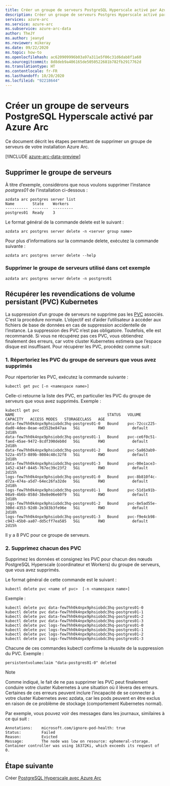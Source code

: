 ```yaml
---
title: Créer un groupe de serveurs PostgreSQL Hyperscale activé par Azure Arc
description: Créer un groupe de serveurs Postgres Hyperscale activé par Azure Arc
services: azure-arc
ms.service: azure-arc
ms.subservice: azure-arc-data
author: TheJY
ms.author: jeanyd
ms.reviewer: mikeray
ms.date: 09/22/2020
ms.topic: how-to
ms.openlocfilehash: ac620909996b03a97a311e5f06c31d6dab8f1a60
ms.sourcegitcommit: 8d8deb9a406165de5050522681b782fb2917762d
ms.translationtype: HT
ms.contentlocale: fr-FR
ms.lasthandoff: 10/20/2020
ms.locfileid: "92218644"
---
```

# <a name="delete-an-azure-arc-enabled-postgresql-hyperscale-server-group"></a>Créer un groupe de serveurs PostgreSQL Hyperscale activé par Azure Arc

Ce document décrit les étapes permettant de supprimer un groupe de serveurs de votre installation Azure Arc.

[!INCLUDE [azure-arc-data-preview](../../../includes/azure-arc-data-preview.md)]

## <a name="delete-the-server-group"></a>Supprimer le groupe de serveurs

À titre d’exemple, considérons que nous voulons supprimer l’instance _postgres01_ de l’installation ci-dessous :

```console
azdata arc postgres server list
Name        State    Workers
----------  -------  ---------
postgres01  Ready    3
```

Le format général de la commande delete est le suivant :
```console
azdata arc postgres server delete -n <server group name>
```
Pour plus d’informations sur la commande delete, exécutez la commande suivante :
```console
azdata arc postgres server delete --help
```

### <a name="delete-the-server-group-used-in-this-example"></a>Supprimer le groupe de serveurs utilisé dans cet exemple

```console
azdata arc postgres server delete -n postgres01
```

## <a name="reclaim-the-kubernetes-persistent-volume-claims-pvcs"></a>Récupérer les revendications de volume persistant (PVC) Kubernetes

La suppression d’un groupe de serveurs ne supprime pas les [PVC](https://kubernetes.io/docs/concepts/storage/persistent-volumes/) associés. C'est la procédure normale. L’objectif est d’aider l’utilisateur à accéder aux fichiers de base de données en cas de suppression accidentelle de l’instance. La suppression des PVC n’est pas obligatoire. Toutefois, elle est recommandé. Si vous ne récupérez pas ces PVC, vous obtiendrez finalement des erreurs, car votre cluster Kubernetes estimera que l’espace disque est insuffisant. Pour récupérer les PVC, procédez comme suit :

### <a name="1-list-the-pvcs-for-the-server-group-you-deleted"></a>1. Répertoriez les PVC du groupe de serveurs que vous avez supprimés

Pour répertorier les PVC, exécutez la commande suivante :

```console
kubectl get pvc [-n <namespace name>]
```

Celle-ci retourne la liste des PVC, en particulier les PVC du groupe de serveurs que vous avez supprimés. Exemple :

```output
kubectl get pvc
NAME                                         STATUS   VOLUME                                     CAPACITY   ACCESS MODES   STORAGECLASS   AGE
data-few7hh0k4npx9phsiobdc3hq-postgres01-0   Bound    pvc-72ccc225-dad0-4dee-8eae-ed352be847aa   5Gi        RWO            default        2d18h
data-few7hh0k4npx9phsiobdc3hq-postgres01-1   Bound    pvc-ce6f0c51-faed-45ae-9472-8cdf390deb0d   5Gi        RWO            default        2d18h
data-few7hh0k4npx9phsiobdc3hq-postgres01-2   Bound    pvc-5a863ab9-522a-45f3-889b-8084c48c32f8   5Gi        RWO            default        2d18h
data-few7hh0k4npx9phsiobdc3hq-postgres01-3   Bound    pvc-00e1ace3-1452-434f-8445-767ec39c23f2   5Gi        RWO            default        2d15h
logs-few7hh0k4npx9phsiobdc3hq-postgres01-0   Bound    pvc-8b810f4c-d72a-474a-a5d7-64ec26fa32de   5Gi        RWO            default        2d18h
logs-few7hh0k4npx9phsiobdc3hq-postgres01-1   Bound    pvc-51d1e91b-08a9-4b6b-858d-38e8e06e60f9   5Gi        RWO            default        2d18h
logs-few7hh0k4npx9phsiobdc3hq-postgres01-2   Bound    pvc-8e5ad55e-300d-4353-92d8-2e383b3fe96e   5Gi        RWO            default        2d18h
logs-few7hh0k4npx9phsiobdc3hq-postgres01-3   Bound    pvc-f9e4cb98-c943-45b0-aa07-dd5cff7ea585   5Gi        RWO            default        2d15h
```
Il y a 8 PVC pour ce groupe de serveurs.

### <a name="2-delete-each-of-the-pvcs"></a>2. Supprimez chacun des PVC

Supprimez les données et consignez les PVC pour chacun des nœuds PostgreSQL Hyperscale (coordinateur et Workers) du groupe de serveurs, que vous avez supprimés.

Le format général de cette commande est le suivant : 

```console
kubectl delete pvc <name of pvc>  [-n <namespace name>]
```

Exemple :

```console
kubectl delete pvc data-few7hh0k4npx9phsiobdc3hq-postgres01-0
kubectl delete pvc data-few7hh0k4npx9phsiobdc3hq-postgres01-1
kubectl delete pvc data-few7hh0k4npx9phsiobdc3hq-postgres01-2
kubectl delete pvc data-few7hh0k4npx9phsiobdc3hq-postgres01-3
kubectl delete pvc logs-few7hh0k4npx9phsiobdc3hq-postgres01-0
kubectl delete pvc logs-few7hh0k4npx9phsiobdc3hq-postgres01-1
kubectl delete pvc logs-few7hh0k4npx9phsiobdc3hq-postgres01-2
kubectl delete pvc logs-few7hh0k4npx9phsiobdc3hq-postgres01-3
```

Chacune de ces commandes kubectl confirme la réussite de la suppression du PVC. Exemple :

```output
persistentvolumeclaim "data-postgres01-0" deleted
```
  

>[!NOTE]
> Comme indiqué, le fait de ne pas supprimer les PVC peut finalement conduire votre cluster Kubernetes à une situation où il lèvera des erreurs. Certaines de ces erreurs peuvent inclure l’incapacité de se connecter à votre cluster Kubernetes avec azdata, car les pods peuvent en être exclus en raison de ce problème de stockage (comportement Kubernetes normal).
>
> Par exemple, vous pouvez voir des messages dans les journaux, similaires à ce qui suit :  
> ```output
> Annotations:    microsoft.com/ignore-pod-health: true  
> Status:         Failed  
> Reason:         Evicted  
> Message:        The node was low on resource: ephemeral-storage. Container controller was using 16372Ki, which exceeds its request of 0.
> ```
    
## <a name="next-step"></a>Étape suivante
Créer [PostgreSQL Hyperscale avec Azure Arc](create-postgresql-hyperscale-server-group.md)
